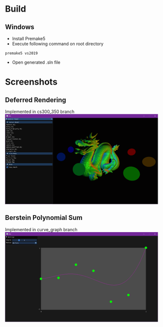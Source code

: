 # Build
## Windows
- Install Premake5
- Execute following command on root directory
```batch
premake5 vs2019
```
- Open generated .sln file

# Screenshots

## Deferred Rendering
Implemented in cs300_350 branch
![Deferred](screenshots/deferred.png)

## Berstein Polynomial Sum
Implemented in curve_graph branch
![Berstein](screenshots/bernstein.png)
